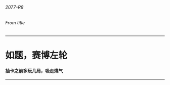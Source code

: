 ###### 2077-R8
###### From title
----------------------------------------------------------
# 如题，赛博左轮
#### 抽卡之前多玩几局，吸走煤气
----------------------------------------------------------
